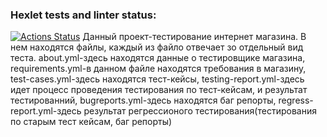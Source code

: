 ### Hexlet tests and linter status:
[![Actions Status](https://github.com/Kamzazik/qa-engineer-project-84/actions/workflows/hexlet-check.yml/badge.svg)](https://github.com/Kamzazik/qa-engineer-project-84/actions)
Данный проект-тестирование интернет магазина. В нем находятся файлы, каждый из файло отвечает зо отдельный вид теста. about.yml-здесь находятся данные о тестировщике магазина, requirements.yml-в данном файле находятся требования в магазину, test-cases.yml-здесь находятся тест-кейсы, testing-report.yml-здесь идет процесс проведения тестирования по тест-кейсам, и результат тестированний, bugreports.yml-здесь находятся баг репорты, regress-report.yml-здесь результат регрессионого тестирования(тестирования по старым тест кейсам, баг репорты)
